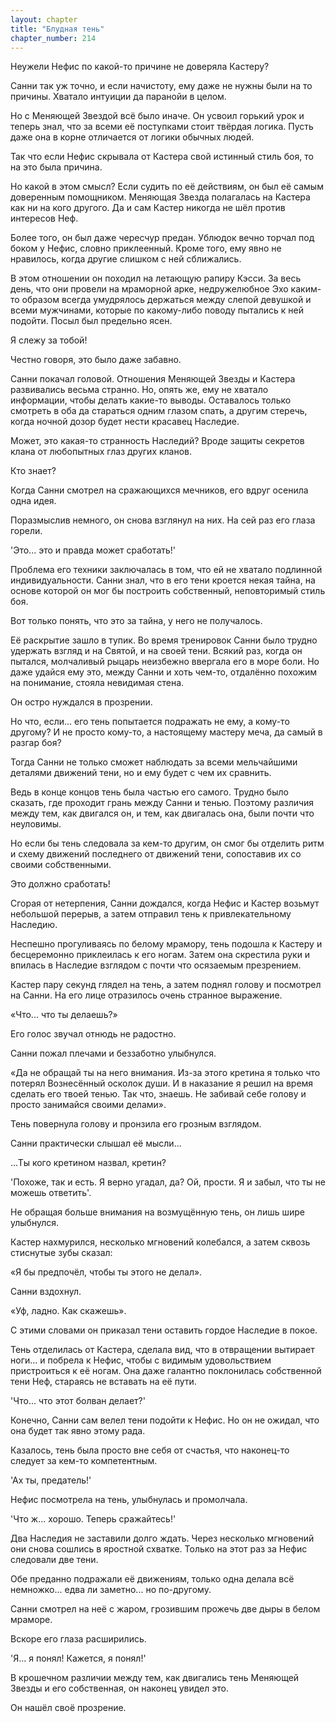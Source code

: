 ```yaml
---
layout: chapter
title: "Блудная тень"
chapter_number: 214
---
```


Неужели Нефис по какой-то причине не доверяла Кастеру?

Санни так уж точно, и если начистоту, ему даже не нужны были на то причины. Хватало интуиции да паранойи в целом.

Но с Меняющей Звездой всё было иначе. Он усвоил горький урок и теперь знал, что за всеми её поступками стоит твёрдая логика. Пусть даже она в корне отличается от логики обычных людей.

Так что если Нефис скрывала от Кастера свой истинный стиль боя, то на это была причина.

Но какой в этом смысл? Если судить по её действиям, он был её самым доверенным помощником. Меняющая Звезда полагалась на Кастера как ни на кого другого. Да и сам Кастер никогда не шёл против интересов Неф.

Более того, он был даже чересчур предан. Ублюдок вечно торчал под боком у Нефис, словно приклеенный. Кроме того, ему явно не нравилось, когда другие слишком с ней сближались.

В этом отношении он походил на летающую рапиру Кэсси. За весь день, что они провели на мраморной арке, недружелюбное Эхо каким-то образом всегда умудрялось держаться между слепой девушкой и всеми мужчинами, которые по какому-либо поводу пытались к ней подойти. Посыл был предельно ясен.

Я слежу за тобой!

Честно говоря, это было даже забавно.

Санни покачал головой. Отношения Меняющей Звезды и Кастера развивались весьма странно. Но, опять же, ему не хватало информации, чтобы делать какие-то выводы. Оставалось только смотреть в оба да стараться одним глазом спать, а другим стеречь, когда ночной дозор будет нести красавец Наследие.

Может, это какая-то странность Наследий? Вроде защиты секретов клана от любопытных глаз других кланов.

Кто знает?

Когда Санни смотрел на сражающихся мечников, его вдруг осенила одна идея.

Поразмыслив немного, он снова взглянул на них. На сей раз его глаза горели.

'Это... это и правда может сработать!'

Проблема его техники заключалась в том, что ей не хватало подлинной индивидуальности. Санни знал, что в его тени кроется некая тайна, на основе которой он мог бы построить собственный, неповторимый стиль боя.

Вот только понять, что это за тайна, у него не получалось.

Её раскрытие зашло в тупик. Во время тренировок Санни было трудно удержать взгляд и на Святой, и на своей тени. Всякий раз, когда он пытался, молчаливый рыцарь неизбежно ввергала его в море боли. Но даже удайся ему это, между Санни и хоть чем-то, отдалённо похожим на понимание, стояла невидимая стена.

Он остро нуждался в прозрении.

Но что, если... его тень попытается подражать не ему, а кому-то другому? И не просто кому-то, а настоящему мастеру меча, да самый в разгар боя?

Тогда Санни не только сможет наблюдать за всеми мельчайшими деталями движений тени, но и ему будет с чем их сравнить.

Ведь в конце концов тень была частью его самого. Трудно было сказать, где проходит грань между Санни и тенью. Поэтому различия между тем, как двигался он, и тем, как двигалась она, были почти что неуловимы.

Но если бы тень следовала за кем-то другим, он смог бы отделить ритм и схему движений последнего от движений тени, сопоставив их со своими собственными.

Это должно сработать!

Сгорая от нетерпения, Санни дождался, когда Нефис и Кастер возьмут небольшой перерыв, а затем отправил тень к привлекательному Наследию.

Неспешно прогуливаясь по белому мрамору, тень подошла к Кастеру и бесцеремонно приклеилась к его ногам. Затем она скрестила руки и впилась в Наследие взглядом с почти что осязаемым презрением.

Кастер пару секунд глядел на тень, а затем поднял голову и посмотрел на Санни. На его лице отразилось очень странное выражение.

«Что... что ты делаешь?»

Его голос звучал отнюдь не радостно.

Санни пожал плечами и беззаботно улыбнулся.

«Да не обращай ты на него внимания. Из-за этого кретина я только что потерял Вознесённый осколок души. И в наказание я решил на время сделать его твоей тенью. Так что, знаешь. Не забивай себе голову и просто занимайся своими делами».

Тень повернула голову и пронзила его грозным взглядом.

Санни практически слышал её мысли...

...Ты кого кретином назвал, кретин?

'Похоже, так и есть. Я верно угадал, да? Ой, прости. Я и забыл, что ты не можешь ответить'.

Не обращая больше внимания на возмущённую тень, он лишь шире улыбнулся.

Кастер нахмурился, несколько мгновений колебался, а затем сквозь стиснутые зубы сказал:

«Я бы предпочёл, чтобы ты этого не делал».

Санни вздохнул.

«Уф, ладно. Как скажешь».

С этими словами он приказал тени оставить гордое Наследие в покое.

Тень отделилась от Кастера, сделала вид, что в отвращении вытирает ноги... и побрела к Нефис, чтобы с видимым удовольствием пристроиться к её ногам. Она даже галантно поклонилась собственной тени Неф, стараясь не вставать на её пути.

'Что... что этот болван делает?'

Конечно, Санни сам велел тени подойти к Нефис. Но он не ожидал, что она будет так явно этому рада.

Казалось, тень была просто вне себя от счастья, что наконец-то следует за кем-то компетентным.

'Ах ты, предатель!'

Нефис посмотрела на тень, улыбнулась и промолчала.

'Что ж... хорошо. Теперь сражайтесь!'

Два Наследия не заставили долго ждать. Через несколько мгновений они снова сошлись в яростной схватке. Только на этот раз за Нефис следовали две тени.

Обе преданно подражали её движениям, только одна делала всё немножко... едва ли заметно... но по-другому.

Санни смотрел на неё с жаром, грозившим прожечь две дыры в белом мраморе.

Вскоре его глаза расширились.

'Я... я понял! Кажется, я понял!'

В крошечном различии между тем, как двигались тень Меняющей Звезды и его собственная, он наконец увидел это.

Он нашёл своё прозрение.